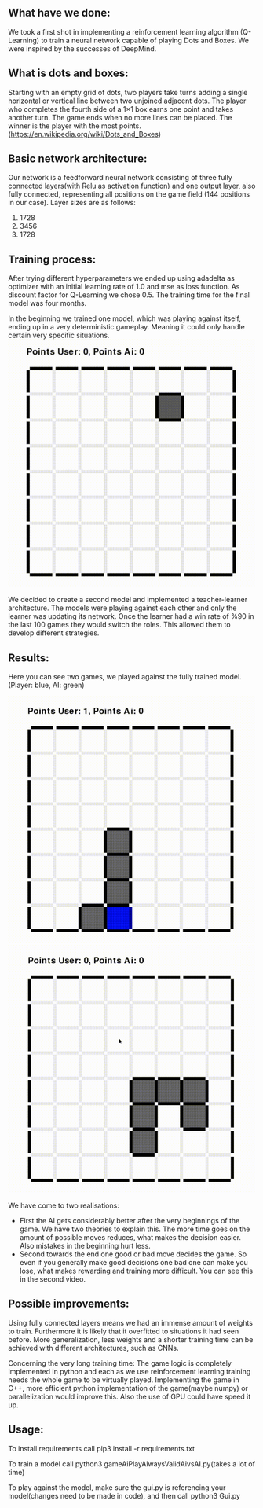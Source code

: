 ## What have we done:
We took a first shot in implementing a reinforcement learning algorithm (Q-Learning) to train a neural network capable of playing Dots and Boxes. We were inspired by the successes of DeepMind.

## What is dots and boxes:
Starting with an empty grid of dots, two players take turns adding a single horizontal or vertical line between two unjoined adjacent dots. The player who completes the fourth side of a 1×1 box earns one point and takes another turn. The game ends when no more lines can be placed. The winner is the player with the most points. (https://en.wikipedia.org/wiki/Dots_and_Boxes)

## Basic network architecture:
Our network is a feedforward neural network consisting of three fully connected layers(with Relu as activation function) and one output layer, also fully connected, representing all positions on the game field (144 positions in our case).
Layer sizes are as follows:
1. 1728
2. 3456
3. 1728

## Training process:
After trying different hyperparameters we ended up using adadelta as optimizer with an initial learning rate of 1.0 and mse as loss function. As discount factor for Q-Learning we chose 0.5. The training time for the final model was four months.

In the beginning we trained one model, which was playing against itself, ending up in a very deterministic gameplay. Meaning it could only handle certain very specific situations.
![](dotsandboxesai_demo_deterministic.gif)

We decided to create a second model and implemented a teacher-learner architecture. The models were playing against each other and only the learner was updating its network. Once the learner had a win rate of %90 in the last 100 games they would switch the roles. This allowed them to develop different strategies.

## Results:
Here you can see two games, we played against the fully trained model. (Player: blue, AI: green)

![](dotsandboxesai_demo_1.gif)
![](dotsandboxesai_demo_2.gif)

We have come to two realisations: 
- First the AI gets considerably better after the very beginnings of the game. We have two theories to explain this. The more time goes on the amount of possible moves reduces, what makes the decision easier. Also mistakes in the beginning hurt less.
- Second towards the end one good or bad move decides the game. So even if you generally make good decisions one bad one can make you lose, what makes rewarding and training more difficult. You can see this in the second video.

## Possible improvements:
Using fully connected layers means we had an immense amount of weights to train. Furthermore it is likely that it overfitted to situations it had seen before. More generalization, less weights and a shorter training time can be achieved with different architectures, such as CNNs.

Concerning the very long training time:
The game logic is completely implemented in python and each as we use reinforcement learning training needs the whole game to be virtually played. Implementing the game in C++, more efficient python implementation of the game(maybe numpy) or parallelization would improve this. Also the use of GPU could have speed it up.

## Usage:
To install requirements call pip3 install -r requirements.txt 

To train a model call python3 gameAiPlayAlwaysValidAivsAI.py(takes a lot of time) 

To play against the model, make sure the gui.py is referencing your model(changes need to be made in code), and then call python3 Gui.py 
